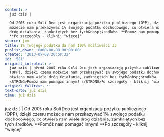 ```yaml
---
content: >
  już dziś | 

  Od 2005 roku Soli Deo jest organizacją pożytku publicznego (OPP), dzięki czemu
  możecie nam przekazywać 1% swojego podatku dochodowego, co otwiera nam wiele
  dróg działania, zamkniętych bez tych&nbsp;środków. **Pomóż nam pomagać innym!
  **Po szczegóły - kliknij "więcej"
source: jom
title: 1% Twojego podatku da nam 100% możliwości 33
publish_down: '0000-00-00 00:00:00'
created: '2013-05-08 20:59:32'
id: '581'
original_introtext: >-
  już dziś | <P>Od 2005 roku Soli Deo jest organizacją pożytku publicznego
  (OPP), dzięki czemu możecie nam przekazywać 1% swojego podatku dochodowego, co
  otwiera nam wiele dróg działania, zamkniętych bez tych&nbsp;środków.
  <STRONG>Pomóż nam pomagać innym! </STRONG>Po szczegóły - kliknij "więcej"</P>
original_fulltext: ''
text-date: już dziś
time: już dziś
---
```

już dziś | 
Od 2005 roku Soli Deo jest organizacją pożytku publicznego (OPP), dzięki czemu możecie nam przekazywać 1% swojego podatku dochodowego, co otwiera nam wiele dróg działania, zamkniętych bez tych&nbsp;środków. **Pomóż nam pomagać innym! **Po szczegóły - kliknij "więcej"


<!--{{json:{"created_date":"2013-05-08 20:59:32","publish_down":"0000-00-00 00:00:00","id":"581"}}}-->